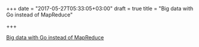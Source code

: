 +++
date = "2017-05-27T05:33:05+03:00"
draft = true
title = "Big data with Go instead of MapReduce"

+++

<p><a href="https://thinkfaster.co/2017/05/big-data-with-golang-instead-of-mapreduce">Big data with Go instead of MapReduce</a></p>